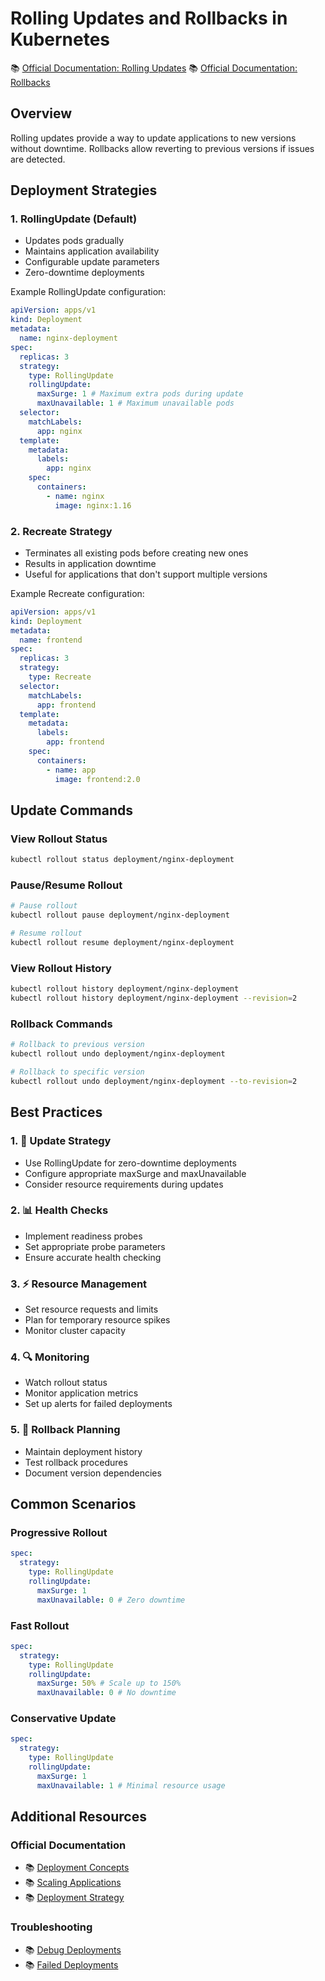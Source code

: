 # Rolling Updates and Rollbacks in Kubernetes

📚 [Official Documentation: Rolling Updates](https://kubernetes.io/docs/concepts/workloads/controllers/deployment/#rolling-update-deployment)
📚 [Official Documentation: Rollbacks](https://kubernetes.io/docs/concepts/workloads/controllers/deployment/#rolling-back-a-deployment)

## Overview

Rolling updates provide a way to update applications to new versions without downtime. Rollbacks allow reverting to previous versions if issues are detected.

## Deployment Strategies

### 1. RollingUpdate (Default)

- Updates pods gradually
- Maintains application availability
- Configurable update parameters
- Zero-downtime deployments

Example RollingUpdate configuration:

```yaml
apiVersion: apps/v1
kind: Deployment
metadata:
  name: nginx-deployment
spec:
  replicas: 3
  strategy:
    type: RollingUpdate
    rollingUpdate:
      maxSurge: 1 # Maximum extra pods during update
      maxUnavailable: 1 # Maximum unavailable pods
  selector:
    matchLabels:
      app: nginx
  template:
    metadata:
      labels:
        app: nginx
    spec:
      containers:
        - name: nginx
          image: nginx:1.16
```

### 2. Recreate Strategy

- Terminates all existing pods before creating new ones
- Results in application downtime
- Useful for applications that don't support multiple versions

Example Recreate configuration:

```yaml
apiVersion: apps/v1
kind: Deployment
metadata:
  name: frontend
spec:
  replicas: 3
  strategy:
    type: Recreate
  selector:
    matchLabels:
      app: frontend
  template:
    metadata:
      labels:
        app: frontend
    spec:
      containers:
        - name: app
          image: frontend:2.0
```

## Update Commands

### View Rollout Status

```bash
kubectl rollout status deployment/nginx-deployment
```

### Pause/Resume Rollout

```bash
# Pause rollout
kubectl rollout pause deployment/nginx-deployment

# Resume rollout
kubectl rollout resume deployment/nginx-deployment
```

### View Rollout History

```bash
kubectl rollout history deployment/nginx-deployment
kubectl rollout history deployment/nginx-deployment --revision=2
```

### Rollback Commands

```bash
# Rollback to previous version
kubectl rollout undo deployment/nginx-deployment

# Rollback to specific version
kubectl rollout undo deployment/nginx-deployment --to-revision=2
```

## Best Practices

### 1. 🔄 Update Strategy

- Use RollingUpdate for zero-downtime deployments
- Configure appropriate maxSurge and maxUnavailable
- Consider resource requirements during updates

### 2. 📊 Health Checks

- Implement readiness probes
- Set appropriate probe parameters
- Ensure accurate health checking

### 3. ⚡ Resource Management

- Set resource requests and limits
- Plan for temporary resource spikes
- Monitor cluster capacity

### 4. 🔍 Monitoring

- Watch rollout status
- Monitor application metrics
- Set up alerts for failed deployments

### 5. 🔄 Rollback Planning

- Maintain deployment history
- Test rollback procedures
- Document version dependencies

## Common Scenarios

### Progressive Rollout

```yaml
spec:
  strategy:
    type: RollingUpdate
    rollingUpdate:
      maxSurge: 1
      maxUnavailable: 0 # Zero downtime
```

### Fast Rollout

```yaml
spec:
  strategy:
    type: RollingUpdate
    rollingUpdate:
      maxSurge: 50% # Scale up to 150%
      maxUnavailable: 0 # No downtime
```

### Conservative Update

```yaml
spec:
  strategy:
    type: RollingUpdate
    rollingUpdate:
      maxSurge: 1
      maxUnavailable: 1 # Minimal resource usage
```

## Additional Resources

### Official Documentation

- 📚 [Deployment Concepts](https://kubernetes.io/docs/concepts/workloads/controllers/deployment/)
- 📚 [Scaling Applications](https://kubernetes.io/docs/concepts/workloads/controllers/deployment/#scaling-a-deployment)
- 📚 [Deployment Strategy](https://kubernetes.io/docs/concepts/workloads/controllers/deployment/#strategy)

### Troubleshooting

- 📚 [Debug Deployments](https://kubernetes.io/docs/tasks/debug/debug-application/debug-pods/)
- 📚 [Failed Deployments](https://kubernetes.io/docs/concepts/workloads/controllers/deployment/#failed-deployment)
